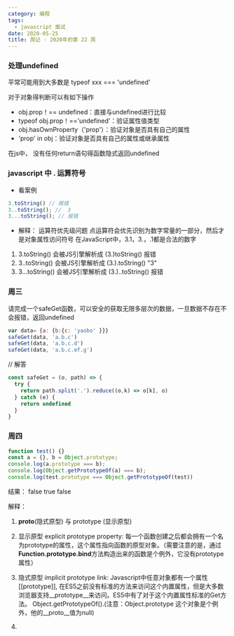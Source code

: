 ```yaml
---
category: 编程
tags:
  - javascript 面试
date: 2020-05-25
title: 周记 - 2020年的第 22 周
---
```



### 处理undefined

平常可能用到大多数是 typeof xxx === 'undefined'

对于对象得判断可以有如下操作
* obj.prop！== undefined：直接与undefined进行比较
* typeof obj.prop！=='undefined'：验证属性值类型
* obj.hasOwnProperty（'prop'）：验证对象是否具有自己的属性
* 'prop' in obj：验证对象是否具有自己的属性或继承属性

在js中， 没有任何return语句得函数隐式返回undefined

### javascript 中 . 运算符号

* 看案例
```js
3.toString() // 报错
3..toString(); //  3
3...toString(); // 报错
```
* 解释：
运算符优先级问题
点运算符会优先识别为数字常量的一部分，然后才是对象属性访问符号
在JavaScript中，3.1，3.，.1都是合法的数字
1. 3.toString() 会被JS引擎解析成 (3.)toString() 报错
2. 3..toString() 会被JS引擎解析成 (3.).toString() "3"
3. 3...toString() 会被JS引擎解析成 (3.)..toString() 报错

### 周三

请完成一个safeGet函数，可以安全的获取无限多层次的数据，一旦数据不存在不会报错，返回undefined
```js
var data= {a: {b:{c: 'yaobo' }}}
safeGet(data, 'a.b.c')
safeGet(data, 'a.b.c.d')
safeGet(data, 'a.b.c.ef.g')
```

// 解答
```js
const safeGet = (o, path) => {
  try {
    return path.split('.').reduce((o,k) => o[k], o)
  } catch (e) {
    return undefined
  }
}
```

### 周四

```js
function test() {}
const a = {}, b = Object.prototype;
console.log(a.prototype === b);
console.log(Object.getPrototypeOf(a) === b);
console.log(test.prototype === Object.getPrototypeOf(test))
```
结果： false true false

解释：

1. __proto__(隐式原型) 与 prototype (显示原型)

2. 显示原型 explicit prototype property: 每一个函数创建之后都会拥有一个名为prototype的属性，这个属性指向函数的原型对象。（需要注意的是，通过**Function.prototype.bind**方法构造出来的函数是个例外，它没有prototype属性）

3. 隐式原型 implicit prototype link: Javascript中任意对象都有一个属性[[prototype]], 在ES5之前没有标准的方法来访问这个内置属性，但是大多数浏览器支持__prototype__来访问。ES5中有了对于这个内置属性标准的Get方法。
Object.getPrototypeOf().(注意：Object.prototype 这个对象是个例外，他的__proto__值为null)

4. 
